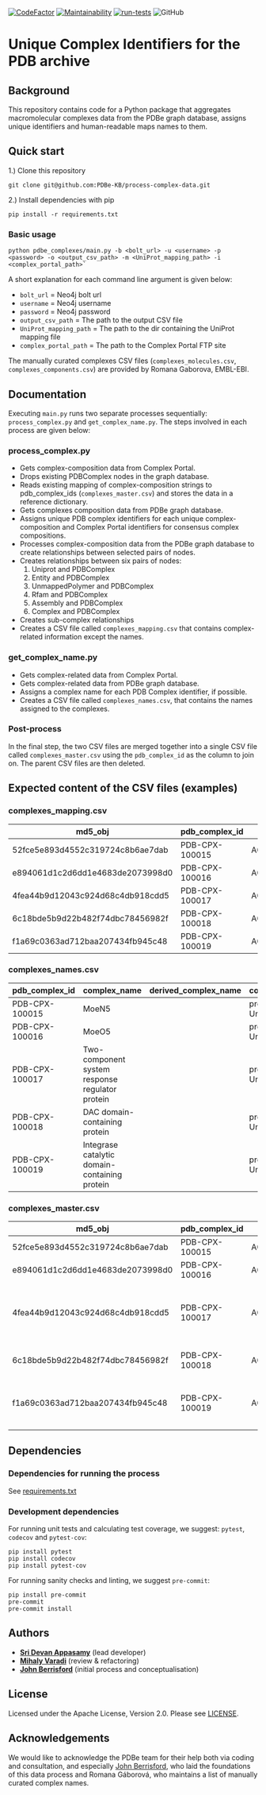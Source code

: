 [![CodeFactor](https://www.codefactor.io/repository/github/pdbe-kb/process-complex-data/badge)](https://www.codefactor.io/repository/github/pdbe-kb/process-complex-data)
[![Maintainability](https://api.codeclimate.com/v1/badges/aee4f254bddad263bf12/maintainability)](https://codeclimate.com/github/PDBe-KB/process-complex-data/maintainability)
[![run-tests](https://github.com/PDBe-KB/process-complex-data/actions/workflows/tests.yml/badge.svg)](https://github.com/PDBe-KB/process-complex-data/actions/workflows/tests.yml)
![GitHub](https://img.shields.io/github/license/pdbe-kb/process-complex-data)

Unique Complex Identifiers for the PDB archive
==

## Background

This repository contains code for a Python package that aggregates macromolecular complexes data from the PDBe graph database, assigns unique identifiers and human-readable maps names to them.

## Quick start

1.) Clone this repository

```shell
git clone git@github.com:PDBe-KB/process-complex-data.git
```

2.) Install dependencies with pip

```shell
pip install -r requirements.txt
```

### Basic usage

```shell
python pdbe_complexes/main.py -b <bolt_url> -u <username> -p <password> -o <output_csv_path> -m <UniProt_mapping_path> -i <complex_portal_path>`
```

A short explanation for each command line argument is given below:

- `bolt_url` = Neo4j bolt url
- `username` = Neo4j username
- `password` = Neo4j password
- `output_csv_path` = The path to the output CSV file
- `UniProt_mapping_path` = The path to the dir containing the UniProt mapping file
- `complex_portal_path` = The path to the Complex Portal FTP site

The manually curated complexes CSV files (`complexes_molecules.csv`, `complexes_components.csv`) are provided by Romana Gaborova, EMBL-EBI.

## Documentation

Executing `main.py` runs two separate processes sequentially: `process_complex.py` and `get_complex_name.py`.
The steps involved in each process are given below:

### process_complex.py
- Gets complex-composition data from Complex Portal.
- Drops existing PDBComplex nodes in the graph database.
- Reads existing mapping of complex-composition strings to pdb_complex_ids (`complexes_master.csv`) and stores the data in a reference dictionary.
- Gets complexes composition data from PDBe graph database.
- Assigns unique PDB complex identifiers for each unique complex-composition and Complex Portal identifiers for consensus complex compositions.
- Processes complex-composition data from the PDBe graph database to create relationships between selected pairs of nodes.
- Creates relationships between six pairs of nodes:
  1. Uniprot and PDBComplex
  2. Entity and PDBComplex
  3. UnmappedPolymer and PDBComplex
  4. Rfam and PDBComplex
  5. Assembly and PDBComplex
  6. Complex and PDBComplex
- Creates sub-complex relationships
- Creates a CSV file called `complexes_mapping.csv` that contains complex-related information except the names.

### get_complex_name.py
- Gets complex-related data from Complex Portal.
- Gets complex-related data from PDBe graph database.
- Assigns a complex name for each PDB Complex identifier, if possible.
- Creates a CSV file called `complexes_names.csv`, that contains the names assigned to the complexes.

### Post-process

In the final step, the two CSV files are merged together into a single CSV file called `complexes_master.csv` using the `pdb_complex_id` as the column to join on. The parent CSV files are then deleted.

## Expected content of the CSV files (examples)

### complexes_mapping.csv

|md5_obj                         |pdb_complex_id|accession           |complex_portal_id|entries                           |
|--------------------------------|--------------|--------------------|-----------------|----------------------------------|
|52fce5e893d4552c319724c8b6ae7dab|PDB-CPX-100015|A0A010_2_67581      |                 |5b01_1,5b00_1                     |
|e894061d1c2d6dd1e4683de2073998d0|PDB-CPX-100016|A0A011_2_67581      |                 |3vkc_1,3vkd_1,3vka_1,3vkb_1,3vk5_1|
|4fea44b9d12043c924d68c4db918cdd5|PDB-CPX-100017|A0A014C6J9_2_1310912|                 |6br7_1                            |
|6c18bde5b9d22b482f74dbc78456982f|PDB-CPX-100018|A0A014M399_2_1188239|                 |7dg0_1,7dfx_1                     |
|f1a69c0363ad712baa207434fb945c48|PDB-CPX-100019|A0A016UZK2_3_53326  |                 |7a4a_1                            |

### complexes_names.csv

|pdb_complex_id                  |complex_name  |derived_complex_name|complex_name_type        |
|--------------------------------|--------------|--------------------|-------------------------|
|PDB-CPX-100015                  |MoeN5         |                    |protein name from UniProt|
|PDB-CPX-100016                  |MoeO5         |                    |protein name from UniProt|
|PDB-CPX-100017                  |Two-component system response regulator protein|                    |protein name from UniProt|
|PDB-CPX-100018                  |DAC domain-containing protein|                    |protein name from UniProt|
|PDB-CPX-100019                  |Integrase catalytic domain-containing protein|                    |protein name from UniProt|


### complexes_master.csv

|md5_obj                         |pdb_complex_id|accession           |complex_portal_id        |entries.                          |complex_name                                   |derived_complex_name|complex_name_type        |
|--------------------------------|--------------|--------------------|-------------------------|----------------------------------|-----------------------------------------------|--------------------|-------------------------|
|52fce5e893d4552c319724c8b6ae7dab|PDB-CPX-100015|A0A010_2_67581      |                         |5b01_1,5b00_1                     |MoeN5                                          |                    |protein name from UniProt|
|e894061d1c2d6dd1e4683de2073998d0|PDB-CPX-100016|A0A011_2_67581      |                         |3vkc_1,3vkd_1,3vka_1,3vkb_1,3vk5_1|MoeO5                                          |                    |protein name from UniProt|
|4fea44b9d12043c924d68c4db918cdd5|PDB-CPX-100017|A0A014C6J9_2_1310912|                         |6br7_1                            |Two-component system response regulator protein|                    |protein name from UniProt|
|6c18bde5b9d22b482f74dbc78456982f|PDB-CPX-100018|A0A014M399_2_1188239|                         |7dg0_1,7dfx_1                     |DAC domain-containing protein                  |                    |protein name from UniProt|
|f1a69c0363ad712baa207434fb945c48|PDB-CPX-100019|A0A016UZK2_3_53326  |                         |7a4a_1                            |Integrase catalytic domain-containing protein  |                    |protein name from UniProt|

## Dependencies

### Dependencies for running the process
See [requirements.txt](https://github.com/PDBe-KB/process-complex-data/blob/development/requirements.txt)

### Development dependencies

For running unit tests and calculating test coverage, we suggest: `pytest`, `codecov` and `pytest-cov`:

```shell
pip install pytest
pip install codecov
pip install pytest-cov
```

For running sanity checks and linting, we suggest `pre-commit`:

```shell
pip install pre-commit
pre-commit
pre-commit install
```

## Authors
- **[Sri Devan Appasamy](https://github.com/sridevan)** (lead developer)
- **[Mihaly Varadi](https://github.com/mvaradi)** (review & refactoring)
- **[John Berrisford](https://github.com/berrisfordjohn)** (initial process and conceptualisation)

## License
Licensed under the Apache License, Version 2.0.
Please see [LICENSE](https://github.com/PDBe-KB/process-complex-data/blob/development/LICENSE).

## Acknowledgements
We would like to acknowledge the PDBe team for their help both via coding
and consultation, and especially [John Berrisford](https://github.com/berrisfordjohn), who laid the foundations
of this data process and Romana Gáborová, who maintains a list of manually curated complex names.
